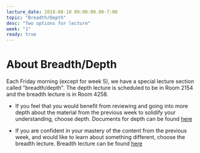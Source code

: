 ```yaml
---
lecture_date: 2018-08-10 09:00:00.00-7:00
topic: "Breadth/Depth"
desc: "Two options for lecture"
week: "1"
ready: true
---
```


# About Breadth/Depth

Each Friday morning (except for week 5), we have a special lecture
section called "breadth/depth".  The depth lecture is scheduled to be in Room 2154 and the breadth lecture is in Room 4258. 


* If you feel that you would benefit from reviewing and going into more
depth about the material from the previous week to solidify your
understanding, choose depth. Documents for depth can be found [here](/lectures/week1/depth/)

* If you are confident in your mastery of the content from the previous
week, and would like to learn about something different, choose the
breadth lecture. Breadth lecture can be found [here](/lectures/week1/breadth/)

